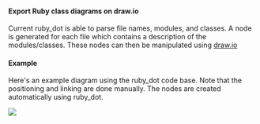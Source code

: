#### Export Ruby class diagrams on draw.io

Current ruby_dot is able to parse file names, modules, and classes.
A node is generated for each file which contains a description of the modules/classes.
These nodes can then be manipulated using [draw.io](https://www.draw.io/)

#### Example

Here's an example diagram using the ruby_dot code base. 
Note that the positioning and linking are done manually.
The nodes are created automatically using ruby_dot.

![](https://cdn.rawgit.com/bootstraponline/ruby_dot/62a83f49/example.svg)
